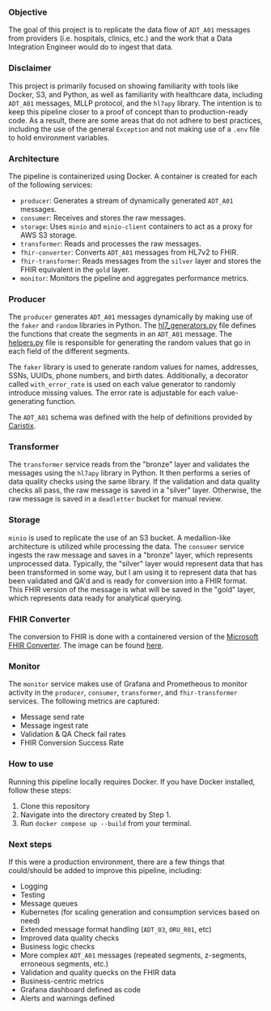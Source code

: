 ### Objective

The goal of this project is to replicate the data flow of `ADT_A01` messages from providers (i.e. hospitals, clinics, etc.) and the work that a Data Integration Engineer would do to ingest that data.

### Disclaimer

This project is primarily focused on showing familiarity with tools like Docker, S3, and Python, as well as familiarity with healthcare data, including `ADT_A01` messages, MLLP protocol, and the `hl7apy` library. The intention is to keep this pipeline closer to a proof of concept than to production-ready code. As a result, there are some areas that do not adhere to best practices, including the use of the general `Exception` and not making use of a `.env` file to hold environment variables. 

### Architecture

The pipeline is containerized using Docker. A container is created for each of the following services:
- `producer`: Generates a stream of dynamically generated `ADT_A01` messages.  
- `consumer`: Receives and stores the raw messages.
- `storage`: Uses `minio` and `minio-client` containers to act as a proxy for AWS S3 storage.
- `transformer`: Reads and processes the raw messages.  
- `fhir-converter`: Converts `ADT_A01` messages from HL7v2 to FHIR.  
- `fhir-transformer`: Reads messages from the `silver` layer and stores the FHIR equivalent in the `gold` layer.  
- `monitor`: Monitors the pipeline and aggregates performance metrics.

### Producer

The `producer` generates `ADT_A01` messages dynamically by making use of the `faker` and `random` libraries in Python. The [hl7_generators.py](https://github.com/bryanbritten/hl7-integration/blob/main/docker/producer/hl7_generators.py) file defines the functions that create the segments in an `ADT_A01` message. The [helpers.py](https://github.com/bryanbritten/hl7-integration/blob/main/docker/producer/helpers.py) file is responsible for generating the random values that go in each field of the different segments. 

The `faker` library is used to generate random values for names, addresses, SSNs, UUIDs, phone numbers, and birth dates. Additionally, a decorator called `with_error_rate` is used on each value generator to randomly introduce missing values. The error rate is adjustable for each value-generating function.

The `ADT_A01` schema was defined with the help of definitions provided by [Caristix](https://hl7-definition.caristix.com/v2/HL7v2.5/Segments). 

### Transformer

The `transformer` service reads from the "bronze" layer and validates the messages using the `hl7apy` library in Python. It then performs a series of data quality checks using the same library. If the validation and data quality checks all pass, the raw message is saved in a "silver" layer. Otherwise, the raw message is saved in a `deadletter` bucket for manual review. 

### Storage

`minio` is used to replicate the use of an S3 bucket. A medallion-like architecture is utilized while processing the data. The `consumer` service ingests the raw message and saves in a "bronze" layer, which represents unprocessed data. Typically, the "silver" layer would represent data that has been transformed in some way, but I am using it to represent data that has been validated and QA'd and is ready for conversion into a FHIR format. This FHIR version of the message is what will be saved in the "gold" layer, which represents data ready for analytical querying.

### FHIR Converter

The conversion to FHIR is done with a containered version of the [Microsoft FHIR Converter](https://github.com/microsoft/FHIR-Converter). The image can be found [here](https://hub.docker.com/r/microsoft/healthcareapis-fhir-converter).

### Monitor

The `monitor` service makes use of Grafana and Prometheous to monitor activity in the `producer`, `consumer`, `transformer`, and `fhir-transformer` services. The following metrics are captured:
- Message send rate  
- Message ingest rate  
- Validation & QA Check fail rates  
- FHIR Conversion Success Rate

### How to use

Running this pipeline locally requires Docker. If you have Docker installed, follow these steps:
1. Clone this repository  
2. Navigate into the directory created by Step 1.  
3. Run `docker compose up --build` from your terminal.  

### Next steps

If this were a production environment, there are a few things that could/should be added to improve this pipeline, including:

- Logging
- Testing
- Message queues
- Kubernetes (for scaling generation and consumption services based on need)
- Extended message format handling (`ADT_03`, `ORU_R01`, etc)
- Improved data quality checks
- Business logic checks
- More complex `ADT_A01` messages (repeated segments, z-segments, erroneous segments, etc.)
- Validation and quality quecks on the FHIR data
- Business-centric metrics
- Grafana dashboard defined as code
- Alerts and warnings defined
